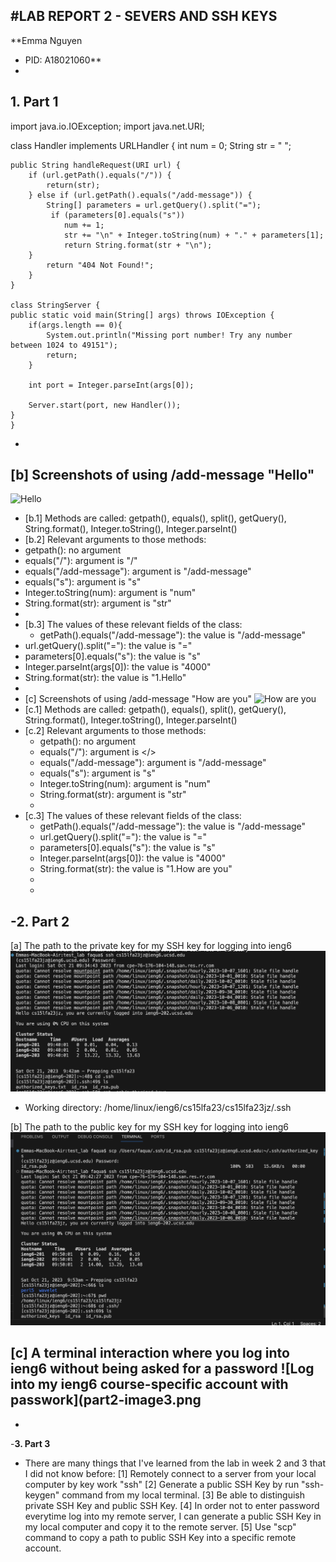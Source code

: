 #**LAB REPORT 2 - SEVERS AND SSH KEYS**
-
**Emma Nguyen
- PID: A18021060**
-
**1. Part 1**
-
  
import java.io.IOException;
import java.net.URI;

class Handler implements URLHandler {
    int num = 0;
    String str = " ";

    public String handleRequest(URI url) {
        if (url.getPath().equals("/")) {
            return(str);
        } else if (url.getPath().equals("/add-message")) {
            String[] parameters = url.getQuery().split("=");
             if (parameters[0].equals("s"))
                num += 1;
                str += "\n" + Integer.toString(num) + "." + parameters[1];
                return String.format(str + "\n");
        } 
            return "404 Not Found!";
        }
    }
    
    class StringServer {
    public static void main(String[] args) throws IOException {
        if(args.length == 0){
            System.out.println("Missing port number! Try any number between 1024 to 49151");
            return;
        }

        int port = Integer.parseInt(args[0]);

        Server.start(port, new Handler());
    }
    }
    

-
[b] Screenshots of using /add-message "Hello"
-
![Hello](part1-image1)
- [b.1] Methods are called: getpath(), equals(), split(), getQuery(), String.format(), Integer.toString(), Integer.parseInt()
- [b.2] Relevant arguments to those methods:
 - getpath(): no argument
  - equals("/"): argument is "/"
  - equals("/add-message"): argument is "/add-message"
  - equals("s"): argument is "s"
  - Integer.toString(num): argument is "num"
- String.format(str): argument is "str"
 -
- [b.3] The values of these relevant fields of the class:
  - getPath().equals("/add-message"): the value is "/add-message"
 - url.getQuery().split("="): the value is "="
  - parameters[0].equals("s"): the value is "s"
  - Integer.parseInt(args[0]): the value is "4000"
  - String.format(str): the value is "1.Hello"
  -
- [c] Screenshots of using /add-message "How are you"
![How are you](part1-image2)
- [c.1] Methods are called: getpath(), equals(), split(), getQuery(), String.format(), Integer.toString(), Integer.parseInt()
- [c.2] Relevant arguments to those methods:
  - getpath(): no argument
  - equals("/"): argument is </>
  - equals("/add-message"): argument is "/add-message"
  - equals("s"): argument is "s"
  - Integer.toString(num): argument is "num"
  - String.format(str): argument is "str"
  -
- [c.3] The values of these relevant fields of the class:
  - getPath().equals("/add-message"): the value is "/add-message"
  - url.getQuery().split("="): the value is "="
  - parameters[0].equals("s"): the value is "s"
  - Integer.parseInt(args[0]): the value is "4000"
  - String.format(str): the value is "1.How are you"
  -
  -
-**2. Part 2**
-
[a] The path to the private key for my SSH key for logging into ieng6
![Private SSH Key](part2-image1.png)
- Working directory: /home/linux/ieng6/cs15lfa23/cs15lfa23jz/.ssh
  
[b] The path to the public key for my SSH key for logging into ieng6
![Public SSH Key](part2-image2.png)

[c] A terminal interaction where you log into ieng6 without being asked for a password
![Log into my ieng6 course-specific account with passwork](part2-image3.png
-
-
-**3. Part 3**
- There are many things that I've learned from the lab in week 2 and 3 that I did not know before:
  [1] Remotely connect to a server from your local computer by key work "ssh"
  [2] Generate a public SSH Key by run "ssh-keygen" command from my local terminal.
  [3] Be able to distinguish private SSH Key and public SSH Key.
  [4] In order not to enter password everytime log into my remote server, I can generate a public SSH Key in my local computer and copy it to the remote server.
  [5] Use "scp" command to copy a path to public SSH Key into a specific remote account.

